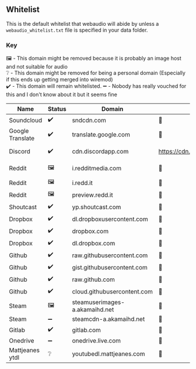 ## Whitelist
This is the default whitelist that webaudio will abide by unless a ``webaudio_whitelist.txt`` file is specified in your data folder.

### Key
🖼️ - This domain might be removed because it is probably an image host and not suitable for audio  
❔ - This domain might be removed for being a personal domain (Especially if this ends up getting merged into wiremod)  
✔️ - This domain will remain whitelisted.
➖ - Nobody has really vouched for this and I don't know about it but it seems fine

| Name | Status | Domain | Example URL | Description |
| --- | --- | --- | --- | --- |
| Soundcloud | ✔️ | sndcdn.com | 🚧 | Soundcloud api |
| Google Translate | ✔️ | translate.google.com | 🚧 | Google translate api, can be used for tts |
| Discord | ✔️ | cdn.discordapp.com | https://cdn.discordapp.com/attachments/732861600708690010/866579835706015765/Sound_Chimera.mp3 | Discord file uploads, you can post an mp3 and get the link to use it. |
| Reddit | 🖼️ | i.redditmedia.com | 🚧 | Reddit media uploads. Think this is for images so might be removed. |
| Reddit | 🖼️ | i.redd.it | 🚧 | Reddit uploads |
| Reddit | 🖼️ | preview.redd.it | 🚧 | Reddit uploads. |
| Shoutcast | ✔️ | yp.shoutcast.com | 🚧 | Shoutcast |
| Dropbox | ✔️ | dl.dropboxusercontent.com | 🚧 | Dropbox uploads |
| Dropbox | ✔️ | dropbox.com | 🚧 | Dropbox uploads |
| Dropbox | ✔️ | dl.dropbox.com | 🚧 | Dropbox uploads |
| Github | ✔️ | raw.githubusercontent.com | 🚧 | Github user raw files |
| Github | ✔️ | gist.githubusercontent.com | 🚧 | Github gist hosting |
| Github | ✔️ | raw.github.com | 🚧 | Github raw files |
| Github | ✔️ | cloud.githubusercontent.com | 🚧 | Github user content? |
| Steam | 🖼️ | steamuserimages-a.akamaihd.net | 🚧 | Steam user images |
| Steam | ➖ | steamcdn-a.akamaihd.net | 🚧 | Steam content? |
| Gitlab | ✔️ | gitlab.com | 🚧 | Gitlab content |
| Onedrive | ➖ | onedrive.live.com | 🚧 | Onedrive content |
| Mattjeanes ytdl | ❔ | youtubedl.mattjeanes.com | 🚧 | Ytdl host by mattjeanes https://github.com/MattJeanes/YouTubeDL |